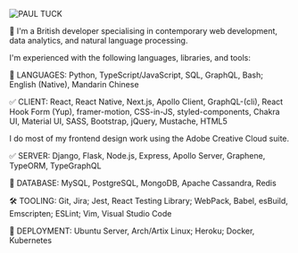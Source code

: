 ![PAUL TUCK](https://i.ibb.co/4KyYZ0B/pt-inverted.png)

🚀 I'm a British developer specialising in contemporary web development, data analytics, and natural language processing.

I'm experienced with the following languages, libraries, and tools:

💬 LANGUAGES: Python, TypeScript/JavaScript, SQL, GraphQL, Bash; English (Native), Mandarin Chinese

✅ CLIENT: React, React Native, Next.js, Apollo Client, GraphQL-(cli), React Hook Form (Yup), framer-motion, CSS-in-JS, styled-components, Chakra UI, Material UI, SASS, Bootstrap, jQuery, Mustache, HTML5

I do most of my frontend design work using the Adobe Creative Cloud suite.

✅ SERVER: Django, Flask, Node.js, Express, Apollo Server, Graphene, TypeORM, TypeGraphQL 

📖 DATABASE: MySQL, PostgreSQL, MongoDB, Apache Cassandra, Redis

🛠️ TOOLING: Git, Jira; Jest, React Testing Library; WebPack, Babel, esBuild, Emscripten; ESLint; Vim, Visual Studio Code

🚀 DEPLOYMENT: Ubuntu Server, Arch/Artix Linux; Heroku; Docker, Kubernetes

<!--
**pau1tuck/pau1tuck** is a ✨ _special_ ✨ repository because its `README.md` (this file) appears on your GitHub profile.

Here are some ideas to get you started:

- 🔭 I’m currently working on ...
- 🌱 I’m currently learning ...
- 👯 I’m looking to collaborate on ...
- 🤔 I’m looking for help with ...
- 💬 Ask me about ...
- 📫 How to reach me: ...
- 😄 Pronouns: ...
- ⚡ Fun fact: ...
-->
